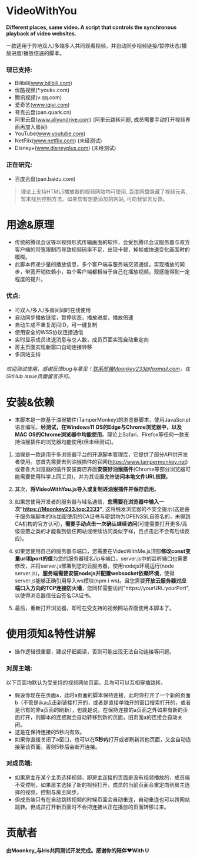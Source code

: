 # VideoWithYou
**Different places, same video. A script that controls the synchronous playback of video websites.**

一款适用于异地双人/多端多人共同观看视频，并自动同步视频链接/暂停状态/播放进度/播放倍速的脚本。
### 现已支持:
+ Bilibili(www.bilibili.com)
+ 优酷视频(*.youku.com)
+ 腾讯视频(v.qq.com)
+ 爱奇艺(www.iqiyi.com)
+ 夸克云盘(pan.quark.cn)
+ 阿里云盘(www.aliyundrive.com) (阿里云跳转问题, 成员需要手动打开视频界面再加入房间)
+ YouTube(www.youtube.com)
+ NetFlix(www.netflix.com) (未经测试)
+ Disney+(www.disneyplus.com) (未经测试)

### 正在研究:
+ 百度云盘(pan.baidu.com)
> 理论上支持HTML5播放器的视频网站均可使用, 百度网盘隐藏了视频元素, 暂未找到控制方法。如果您有想要添加的网站, 可向我留言反馈。

# 用途&原理
+ 传统的腾讯会议等以视频形式传输画面的软件，会受到腾讯会议服务器与双方客户端的带宽限制而导致视频码率不足，出现卡顿，掉帧或快速变化画面时的模糊。
+ 此脚本传递少量的播放信息，多个客户端与服务端交流通信，实现播放的同步，带宽开销依赖小，每个客户端都相当于自己在播放视频，观感能得到一定程度的提升。

### 优点:
+ 可双人/多人/多房间同时在线使用
+ 自动同步播放链接，暂停状态，播放进度，播放倍速
+ 自动生成不重复房间ID，可一键复制
+ 使用安全的WSS协议连接通信
+ 实时显示成员进退消息与总人数，成员页面实现自动重定向
+ 房主页面实现新窗口自动连接转移
+ 多网站支持

###### 欢迎测试使用，感谢反馈bug与意见！联系邮箱Moonkey233@foxmail.com，在GitHub issue页面留言亦可。

# 安装&依赖
+ 本脚本是一款基于油猴插件(TamperMonkey)的浏览器脚本，使用JavaScript语言编写。**经测试，在Windows11 OS的Edge与Chrome浏览器中，以及MAC OS的Chrome浏览器中均能使用**。理论上Safari、Firefox等任何一款支持油猴插件的浏览器均能使用(但未经测试)。

1. 油猴是一款适用于多浏览器平台的开源脚本管理库，它提供了部分API供开发者使用。您首先需要去到油猴插件的官网(https://www.tampermonkey.net) 或者各大浏览器的插件安装商店界面**安装好油猴插件**(Chrome等部分浏览器可能需要使用科学上网工具)，并为其设置**允许访问本地文件URL权限**。

2. 其次，**将VideoWithYou.js导入或复制进油猴插件并保存启用**。

3. 如果您使用开发者的服务器与域名通信，**您需要在浏览器中输入一次"https://Moonkey233.top:2333"**, 这将触发浏览器的不安全提示(这是由于服务端脚本的tls加密使用的CA证书与密钥均为OPENSSL自签名的，未得到CA机构的官方认可)，**需要手动点击一次确认继续访问**(可能需要打开更多/高级设置之类的才能看到信任网站或继续访问类似字样，且点击后不会有后续反应)。

4. 如果您使用自己的服务器与端口，您需要在VideoWithMe.js顶部**修改const变量url和port的值**为您的服务器域名/ip与端口，server.js中的监听端口也需要修改，并将server.js部署到您的云服务器，使用nodejs环境运行(node server.js)，**服务端需要安装nodejs并配置websocket依赖环境**，使得server.js能够正确引用导入ws模块(npm i ws)。且您需要**开放云服务器对应端口入方向的TCP连接防火墙**，您同样需要访问"https://yourURL:yourPort", 以使得浏览器信任自签名CA证书。

5. 最后，重新打开浏览器，即可在受支持的视频网站界面使用本脚本了。

# 使用须知&特性讲解
+ 操作逻辑很重要，建议仔细阅读，否则可能出现无法自动连接等问题。
### 对房主端:
以下页面均默认为受支持的视频网站页面，且均可可以互相穿插跳转。
+ 假设你现在在页面a，此时a页面的脚本保持连接，此时你打开了一个新的页面b（不管是从a点击新链接打开的，或者是直接单独开的窗口搜索打开的，或者是已有的非a页面的刷新），也就是说，在保持连接的a页面之外如果有新的页面打开，则脚本的连接就会自动转移到新的页面，旧页面a的连接会自动关闭。
+ 这是在保持连接的5秒内有效。
+ 如果你直接关闭了a窗口，也可以在**5秒内**打开或者刷新其他页面，又会自动连接至该页面，否则5秒后会断开连接。

### 对成员端:
+ 如果房主在某个主页选择视频，即房主连接的页面是没有视频播放的，成员端不受控制，如果房主选择了新的视频打开，成员的当前页面会重定向到房主选择的视频，控制与房主同步。
+ 但成员端只有在自动跳转视频的时候页面会自动重连，自动重连也可以跨网站跳转。但成员打开新页面时不会把连接从正在播放的页面转移过来。

# 贡献者
**由Moonkey_与Iris共同测试开发完成。感谢你的陪伴❤️With U**
